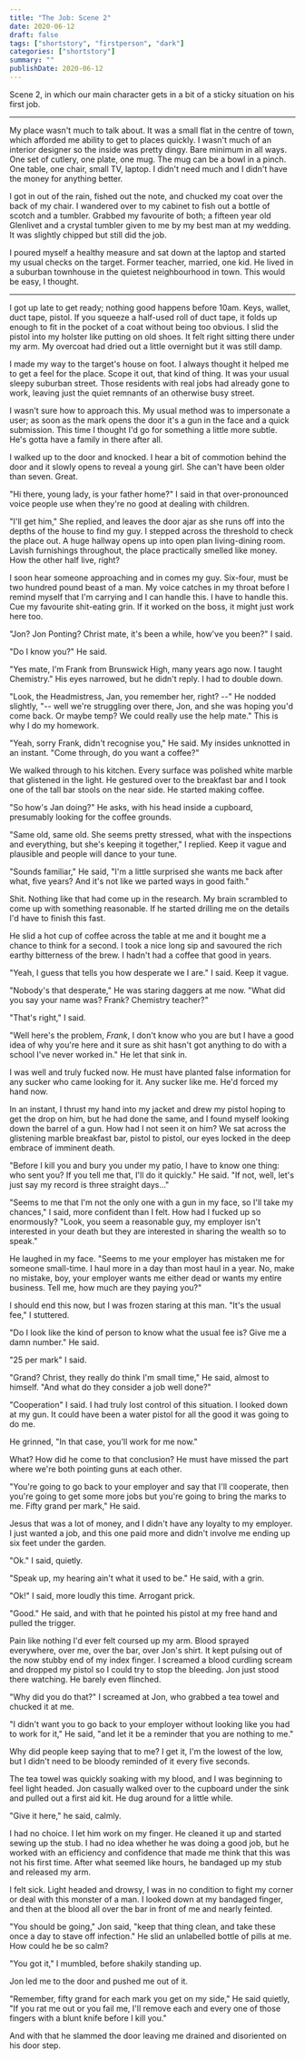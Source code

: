 ```yaml
---
title: "The Job: Scene 2"
date: 2020-06-12
draft: false
tags: ["shortstory", "firstperson", "dark"]
categories: ["shortstory"]
summary: ""
publishDate: 2020-06-12
---
```


Scene 2, in which our main character gets in a bit of a sticky situation on his first job.

---

<!--more-->

My place wasn't much to talk about. It was a small flat in the centre of town, which afforded me ability to get to places quickly. I wasn't much of an interior designer so the inside was pretty dingy. Bare minimum in all ways. One set of cutlery, one plate, one mug. The mug can be a bowl in a pinch. One table, one chair, small TV, laptop. I didn't need much and I didn't have the money for anything better.

I got in out of the rain, fished out the note, and chucked my coat over the back of my chair. I wandered over to my cabinet to fish out a bottle of scotch and a tumbler. Grabbed my favourite of both; a fifteen year old Glenlivet and a crystal tumbler given to me by my best man at my wedding. It was slightly chipped but still did the job. 

I poured myself a healthy measure and sat down at the laptop and started my usual checks on the target. Former teacher, married, one kid. He lived in a suburban townhouse in the quietest neighbourhood in town. This would be easy, I thought.

---

I got up late to get ready; nothing good happens before 10am. Keys, wallet, duct tape, pistol. If you squeeze a half-used roll of duct tape, it folds up enough to fit in the pocket of a coat without being too obvious. I slid the pistol into my holster like putting on old shoes. It felt right sitting there under my arm. My overcoat had dried out a little overnight but it was still damp.

I made my way to the target's house on foot. I always thought it helped me to get a feel for the place. Scope it out, that kind of thing. It was your usual sleepy suburban street. Those residents with real jobs had already gone to work, leaving just the quiet remnants of an otherwise busy street.

I wasn't sure how to approach this. My usual method was to impersonate a user; as soon as the mark opens the door it's a gun in the face and a quick submission. This time I thought I'd go for something a little more subtle. He's gotta have a family in there after all.

I walked up to the door and knocked. I hear a bit of commotion behind the door and it slowly opens to reveal a young girl. She can't have been older than seven. Great.

"Hi there, young lady, is your father home?" I said in that over-pronounced voice people use when they're no good at dealing with children.

"I'll get him," She replied, and leaves the door ajar as she runs off into the depths of the house to find my guy. I stepped across the threshold to check the place out. A huge hallway opens up into open plan living-dining room. Lavish furnishings throughout, the place practically smelled like money. How the other half live, right?

I soon hear someone approaching and in comes my guy. Six-four, must be two hundred pound beast of a man. My voice catches in my throat before I remind myself that I'm carrying and I can handle this. I have to handle this. Cue my favourite shit-eating grin. If it worked on the boss, it might just work here too. 

"Jon? Jon Ponting? Christ mate, it's been a while, how've you been?" I said.

"Do I know you?" He said.

"Yes mate, I'm Frank from Brunswick High, many years ago now. I taught Chemistry." His eyes narrowed, but he didn't reply. I had to double down.

"Look, the Headmistress, Jan, you remember her, right? --" He nodded slightly, "-- well we're struggling over there, Jon, and she was hoping you'd come back. Or maybe temp? We could really use the help mate." This is why I do my homework.

"Yeah, sorry Frank, didn't recognise you," He said. My insides unknotted in an instant. "Come through, do you want a coffee?"

We walked through to his kitchen. Every surface was polished white marble that glistened in the light. He gestured over to the breakfast bar and I took one of the tall bar stools on the near side. He started making coffee.

"So how's Jan doing?" He asks, with his head inside a cupboard, presumably looking for the coffee grounds.

"Same old, same old. She seems pretty stressed, what with the inspections and everything, but she's keeping it together," I replied. Keep it vague and plausible and people will dance to your tune.

"Sounds familiar," He said, "I'm a little surprised she wants me back after what, five years? And it's not like we parted ways in good faith."

Shit. Nothing like that had come up in the research. My brain scrambled to come up with something reasonable. If he started drilling me on the details I'd have to finish this fast.

He slid a hot cup of coffee across the table at me and it bought me a chance to think for a second. I took a nice long sip and savoured the rich earthy bitterness of the brew. I hadn't had a coffee that good in years.

"Yeah, I guess that tells you how desperate we I are." I said. Keep it vague.

"Nobody's that desperate," He was staring daggers at me now. "What did you say your name was? Frank? Chemistry teacher?"

"That's right," I said. 

"Well here's the problem, *Frank*, I don't know who you are but I have a good idea of why you're here and it sure as shit hasn't got anything to do with a school I've never worked in." He let that sink in.

I was well and truly fucked now. He must have planted false information for any sucker who came looking for it. Any sucker like me. He'd forced my hand now. 

In an instant, I thrust my hand into my jacket and drew my pistol hoping to get the drop on him, but he had done the same, and I found myself looking down the barrel of a gun. How had I not seen it on him? We sat across the glistening marble breakfast bar, pistol to pistol, our eyes locked in the deep embrace of imminent death.

"Before I kill you and bury you under my patio, I have to know one thing: who sent you? If you tell me that, I'll do it quickly." He said. "If not, well, let's just say my record is three straight days..." 

"Seems to me that I'm not the only one with a gun in my face, so I'll take my chances," I said, more confident than I felt. How had I fucked up so enormously? "Look, you seem a reasonable guy, my employer isn't interested in your death but they are interested in sharing the wealth so to speak." 

He laughed in my face. "Seems to me your employer has mistaken me for someone small-time. I haul more in a day than most haul in a year. No, make no mistake, boy, your employer wants me either dead or wants my entire business. Tell me, how much are they paying you?"

I should end this now, but I was frozen staring at this man. "It's the usual fee," I stuttered. 

"Do I look like the kind of person to know what the usual fee is? Give me a damn number." He said.

"25 per mark" I said.

"Grand? Christ, they really do think I'm small time," He said, almost to himself. "And what do they consider a job well done?"

"Cooperation" I said. I had truly lost control of this situation. I looked down at my gun. It could have been a water pistol for all the good it was going to do me.

He grinned, "In that case, you'll work for me now." 

What? How did he come to that conclusion? He must have missed the part where we're both pointing guns at each other. 

"You're going to go back to your employer and say that I'll cooperate, then you're going to get some more jobs but you're going to bring the marks to me. Fifty grand per mark," He said.

Jesus that was a lot of money, and I didn't have any loyalty to my employer. I just wanted a job, and this one paid more and didn't involve me ending up six feet under the garden.

"Ok." I said, quietly.

"Speak up, my hearing ain't what it used to be." He said, with a grin.

"Ok!" I said, more loudly this time. Arrogant prick.

"Good." He said, and with that he pointed his pistol at my free hand and pulled the trigger. 

Pain like nothing I'd ever felt coursed up my arm. Blood sprayed everywhere, over me, over the bar, over Jon's shirt. It kept pulsing out of the now stubby end of my index finger. I screamed a blood curdling scream and dropped my pistol so I could try to stop the bleeding. Jon just stood there watching. He barely even flinched.

"Why did you do that?" I screamed at Jon, who grabbed a tea towel and chucked it at me. 

"I didn't want you to go back to your employer without looking like you had to work for it," He said, "and let it be a reminder that you are nothing to me." 

Why did people keep saying that to me? I get it, I'm the lowest of the low, but I didn't need to be bloody reminded of it every five seconds. 

The tea towel was quickly soaking with my blood, and I was beginning to feel light headed. Jon casually walked over to the cupboard under the sink and pulled out a first aid kit. He dug around for a little while.

"Give it here," he said, calmly. 

I had no choice. I let him work on my finger. He cleaned it up and started sewing up the stub. I had no idea whether he was doing a good job, but he worked with an efficiency and confidence that made me think that this was not his first time. After what seemed like hours, he bandaged up my stub and released my arm. 

I felt sick. Light headed and drowsy, I was in no condition to fight my corner or deal with this monster of a man. I looked down at my bandaged finger, and then at the blood all over the bar in front of me and nearly feinted. 

"You should be going," Jon said, "keep that thing clean, and take these once a day to stave off infection." He slid an unlabelled bottle of pills at me. How could he be so calm?

"You got it," I mumbled, before shakily standing up. 

Jon led me to the door and pushed me out of it.

"Remember, fifty grand for each mark you get on my side," He said quietly, "If you rat me out or you fail me, I'll remove each and every one of those fingers with a blunt knife before I kill you."

And with that he slammed the door leaving me drained and disoriented on his door step.
